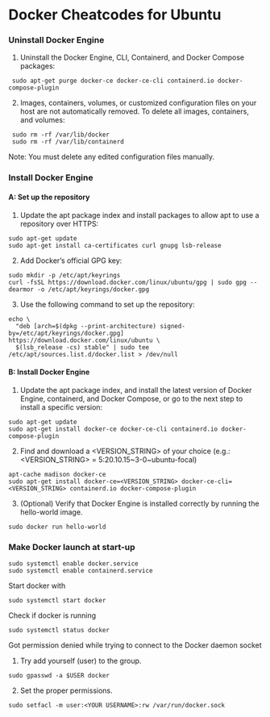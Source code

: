 # Docker Cheatcodes for Ubuntu

### Uninstall Docker Engine
1. Uninstall the Docker Engine, CLI, Containerd, and Docker Compose packages:
```
 sudo apt-get purge docker-ce docker-ce-cli containerd.io docker-compose-plugin
 ```
2. Images, containers, volumes, or customized configuration files on your host are not automatically removed. To delete all images, containers, and volumes:
```
 sudo rm -rf /var/lib/docker
 sudo rm -rf /var/lib/containerd
```
Note: You must delete any edited configuration files manually.

### Install Docker Engine

#### A: Set up the repository

1. Update the apt package index and install packages to allow apt to use a repository over HTTPS:
```
sudo apt-get update
sudo apt-get install ca-certificates curl gnupg lsb-release
```
2. Add Docker’s official GPG key:
```
sudo mkdir -p /etc/apt/keyrings
curl -fsSL https://download.docker.com/linux/ubuntu/gpg | sudo gpg --dearmor -o /etc/apt/keyrings/docker.gpg
```
3. Use the following command to set up the repository:
```
echo \
  "deb [arch=$(dpkg --print-architecture) signed-by=/etc/apt/keyrings/docker.gpg] https://download.docker.com/linux/ubuntu \
  $(lsb_release -cs) stable" | sudo tee /etc/apt/sources.list.d/docker.list > /dev/null
```
#### B: Install Docker Engine
1. Update the apt package index, and install the latest version of Docker Engine, containerd, and Docker Compose, or go to the next step to install a specific version:
```
sudo apt-get update
sudo apt-get install docker-ce docker-ce-cli containerd.io docker-compose-plugin

```
2. Find and download a <VERSION_STRING> of your choice (e.g.: <VERSION_STRING> = 5:20.10.15~3-0~ubuntu-focal)
```
apt-cache madison docker-ce
sudo apt-get install docker-ce=<VERSION_STRING> docker-ce-cli=<VERSION_STRING> containerd.io docker-compose-plugin
```
3. (Optional) Verify that Docker Engine is installed correctly by running the hello-world image.
```
sudo docker run hello-world
```

### Make Docker launch at start-up
```
sudo systemctl enable docker.service
sudo systemctl enable containerd.service
```

Start docker with
```
sudo systemctl start docker
```
Check if docker is running
```
sudo systemctl status docker
```

Got permission denied while trying to connect to the Docker daemon socket
1. Try add yourself (user) to the group.
```
sudo gpasswd -a $USER docker
```
2. Set the proper permissions.
```
sudo setfacl -m user:<YOUR USERNAME>:rw /var/run/docker.sock
```


